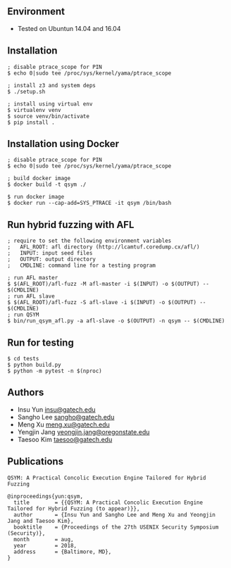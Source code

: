 ## Environment
- Tested on Ubuntun 14.04 and 16.04

## Installation

~~~~{.sh}
; disable ptrace_scope for PIN
$ echo 0|sudo tee /proc/sys/kernel/yama/ptrace_scope

; install z3 and system deps
$ ./setup.sh

; install using virtual env
$ virtualenv venv
$ source venv/bin/activate
$ pip install .
~~~~

## Installation using Docker

~~~~{.sh}
; disable ptrace_scope for PIN
$ echo 0|sudo tee /proc/sys/kernel/yama/ptrace_scope

; build docker image
$ docker build -t qsym ./

$ run docker image
$ docker run --cap-add=SYS_PTRACE -it qsym /bin/bash
~~~~


## Run hybrid fuzzing with AFL

~~~~{.sh}
; require to set the following environment variables
;   AFL_ROOT: afl directory (http://lcamtuf.coredump.cx/afl/)
;   INPUT: input seed files
;   OUTPUT: output directory
;   CMDLINE: command line for a testing program

; run AFL master
$ $(AFL_ROOT)/afl-fuzz -M afl-master -i $(INPUT) -o $(OUTPUT) -- $(CMDLINE)
; run AFL slave
$ $(AFL_ROOT)/afl-fuzz -S afl-slave -i $(INPUT) -o $(OUTPUT) -- $(CMDLINE)
; run QSYM
$ bin/run_qsym_afl.py -a afl-slave -o $(OUTPUT) -n qsym -- $(CMDLINE)
~~~~

## Run for testing

~~~~{.sh}
$ cd tests
$ python build.py
$ python -m pytest -n $(nproc)
~~~~

## Authors
- Insu Yun <insu@gatech.edu>
- Sangho Lee <sangho@gatech.edu>
- Meng Xu <meng.xu@gatech.edu>
- Yengjin Jang <yeongjin.jang@oregonstate.edu>
- Taesoo Kim <taesoo@gatech.edu>

## Publications
```
QSYM: A Practical Concolic Execution Engine Tailored for Hybrid Fuzzing

@inproceedings{yun:qsym,
  title        = {{QSYM: A Practical Concolic Execution Engine Tailored for Hybrid Fuzzing (to appear)}},
  author       = {Insu Yun and Sangho Lee and Meng Xu and Yeongjin Jang and Taesoo Kim},
  booktitle    = {Proceedings of the 27th USENIX Security Symposium (Security)},
  month        = aug,
  year         = 2018,
  address      = {Baltimore, MD},
}
```
